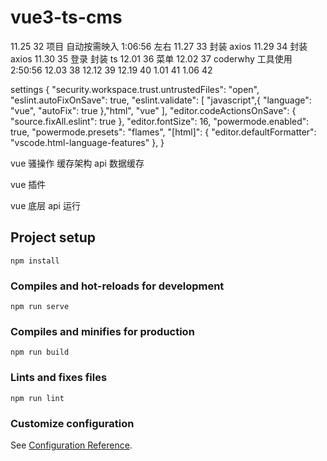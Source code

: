 # vue3-ts-cms

11.25 32 项目 自动按需映入 1:06:56 左右
11.27 33 封装 axios
11.29 34 封装 axios
11.30 35 登录 封装 ts
12.01 36 菜单
12.02 37 coderwhy 工具使用 2:50:56
12.03 38 
12.12 39 
12.19 40 
1.01 41 
1.06 42 




settings
{
    "security.workspace.trust.untrustedFiles": "open",
    "eslint.autoFixOnSave": true,
    "eslint.validate": [
        "javascript",{
            "language": "vue",
            "autoFix": true
        },"html",
        "vue"
    ],
    "editor.codeActionsOnSave": {
        "source.fixAll.eslint": true
    },
    "editor.fontSize": 16,
    "powermode.enabled": true,
    "powermode.presets": "flames",
    "[html]": {
        "editor.defaultFormatter": "vscode.html-language-features"
    },
}






vue 骚操作
缓存架构
api 数据缓存

vue 插件

vue 底层 api 运行

## Project setup

```
npm install
```

### Compiles and hot-reloads for development

```
npm run serve
```

### Compiles and minifies for production

```
npm run build
```

### Lints and fixes files

```
npm run lint
```

### Customize configuration

See [Configuration Reference](https://cli.vuejs.org/config/).
